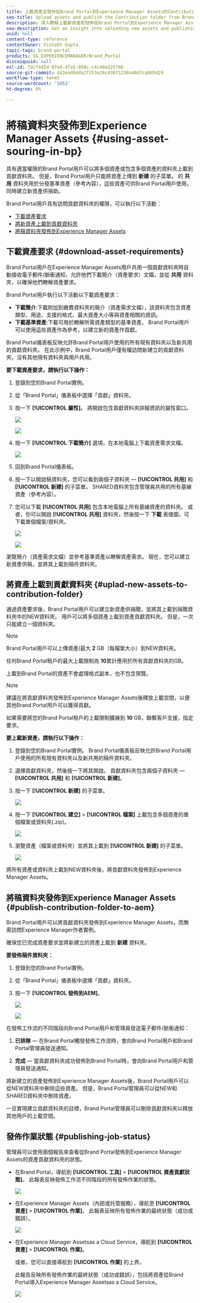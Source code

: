 ```yaml
---
title: 上載資產並發佈從Brand Portal到Experience Manager Assets的Contribution資料夾
seo-title: Upload assets and publish the Contribution folder from Brand Portal to Experience Manager Assets
description: 深入瞭解上載新資產和發佈從Brand Portal到Experience Manager Assets的稿件資料夾。
seo-description: Get an insight into uploading new assets and publishing the contribution folder from Brand Portal to Experience Manager Assets.
uuid: null
content-type: reference
contentOwner: Vishabh Gupta
topic-tags: brand-portal
products: SG_EXPERIENCEMANAGER/Brand_Portal
discoiquuid: null
exl-id: 7dcf445d-97ed-4fa5-959c-c4c48e325766
source-git-commit: 443ead94da2f253e28c438f1238a4667ca0d5d29
workflow-type: tm+mt
source-wordcount: '1053'
ht-degree: 0%

---
```


# 將稿資料夾發佈到Experience Manager Assets {#using-asset-souring-in-bp}

具有適當權限的Brand Portal用戶可以將多個資產或包含多個資產的資料夾上載到貢獻資料夾。 但是，Brand Portal用戶只能將資產上傳到 **新建** 的子菜單。 的 **共用** 資料夾用於分發基準資產（參考內容），這些資產可供Brand Portal用戶使用，同時建立新資產供捐助。

Brand Portal用戶具有訪問貢獻資料夾的權限，可以執行以下活動：

* [下載資產要求](#download-asset-requirements)
* [將新資產上載到貢獻資料夾](#uplad-new-assets-to-contribution-folder)
* [將稿資料夾發佈到Experience Manager Assets](#publish-contribution-folder-to-aem)

## 下載資產要求 {#download-asset-requirements}

Brand Portal用戶在Experience Manager Assets用戶共用一個貢獻資料夾時自動接收電子郵件/脈衝通知，允許他們下載簡介（資產要求）文檔，並從 **共用** 資料夾，以確保他們瞭解資產要求。

Brand Portal用戶執行以下活動以下載資產要求：

* **下載簡介**:下載附加到繳費資料夾的簡介（資產需求文檔），該資料夾包含資產類型、用途、支援的格式、最大資產大小等與資產相關的資訊。
* **下載基準資產**:下載可用於瞭解所需資產類型的基準資產。 Brand Portal用戶可以使用這些資產作為參考，以建立新的資產作貢獻。

Brand Portal儀表板反映允許Brand Portal用戶使用的所有現有資料夾以及新共用的貢獻資料夾。 在此示例中，Brand Portal用戶僅有權訪問新建立的貢獻資料夾，沒有其他現有資料夾與用戶共用。

**要下載資產要求，請執行以下操作：**

1. 登錄到您的Brand Portal實例。
1. 從「Brand Portal」儀表板中選擇「貢獻」資料夾。
1. 按一下 **[!UICONTROL 屬性]**。 將開啟包含貢獻資料夾詳細資訊的屬性窗口。

   ![](assets/properties.png)

   ![](assets/download-asset-requirement2.png)

1. 按一下 **[!UICONTROL 下載簡介]** 選項，在本地電腦上下載資產需求文檔。

   ![](assets/download.png)

1. 回到Brand Portal儀表板。
1. 按一下以開啟稿資料夾，您可以看到兩個子資料夾 — **[!UICONTROL 共用]** 和 **[!UICONTROL 新建]** 的子菜單。 SHARED資料夾包含管理員共用的所有基線資產（參考內容）。
1. 您可以下載 **[!UICONTROL 共用]** 包含本地電腦上所有基線資產的資料夾。
或者，你可以開啟 **[!UICONTROL 共用]** 資料夾，然後按一下 **下載** 表徵圖，可下載單個檔案/資料夾。

   ![](assets/download.png)

   ![](assets/download-asset-requirement5.png)

瀏覽簡介（資產需求文檔）並參考基準資產以瞭解資產需求。 現在，您可以建立新資產供稿，並將其上載到稿件資料夾。


## 將資產上載到貢獻資料夾 {#uplad-new-assets-to-contribution-folder}

通過資產要求後，Brand Portal用戶可以建立新資產供捐贈，並將其上載到捐贈資料夾中的NEW資料夾。 用戶可以將多個資產上載到資產貢獻資料夾。 但是，一次只能建立一個資料夾。

>[!NOTE]
>
>Brand Portal用戶可以上傳資產(最大 **2** GB（每檔案大小）到NEW資料夾。
>
>任何Brand Portal租戶的最大上載限制為 **10**&#x200B;累計應用於所有貢獻資料夾的GB。
>
>上載到Brand Portal的資產不會處理格式副本，也不包含預覽。

>[!NOTE]
>
>建議在將貢獻資料夾發佈到Experience Manager Assets後釋放上載空間，以便其他Brand Portal用戶可以獲得貢獻。
>
>如果需要將您的Brand Portal租戶的上載限制擴展到 **10** GB，聯繫客戶支援，指定要求。


**要上載新資產，請執行以下操作：**

1. 登錄到您的Brand Portal實例。
Brand Portal儀表板反映允許Brand Portal用戶使用的所有現有資料夾以及新共用的稿件資料夾。

1. 選擇貢獻資料夾，然後按一下將其開啟。 貢獻資料夾包含兩個子資料夾 —  **[!UICONTROL 共用]** 和 **[!UICONTROL 新建]**。

1. 按一下 **[!UICONTROL 新建]** 的子菜單。

   ![](assets/upload-new-assets4.png)

1. 按一下 **[!UICONTROL 建立]** > **[!UICONTROL 檔案]** 上載包含多個資產的單個檔案或資料夾(.zip)。

   ![](assets/upload-new-assets5.png)

1. 瀏覽資產（檔案或資料夾）並將其上載到 **[!UICONTROL 新建]** 的子菜單。

   ![](assets/upload-asset4.png)

將所有資產或資料夾上載到NEW資料夾後，將貢獻資料夾發佈到Experience Manager Assets。


## 將稿資料夾發佈到Experience Manager Assets {#publish-contribution-folder-to-aem}

Brand Portal用戶可以將貢獻資料夾發佈到Experience Manager Assets，而無需訪問Experience Manager作者實例。

確保您已完成資產要求並將新建立的資產上載到 **新建** 資料夾。

**要發佈稿件資料夾：**

1. 登錄到您的Brand Portal實例。

1. 從「Brand Portal」儀表板中選擇「貢獻」資料夾。
1. 按一下 **[!UICONTROL 發佈到AEM]**。

   ![](assets/export.png)

   ![](assets/publish-contribution-folder-to-aem1.png)

在發佈工作流的不同階段向Brand Portal用戶和管理員發送電子郵件/脈衝通知：

1. **已排隊**  — 在Brand Portal觸發發佈工作流時，會向Brand Portal用戶和Brand Portal管理員發送通知。

1. **完成**  — 當貢獻資料夾成功發佈到Brand Portal時，會向Brand Portal用戶和管理員發送通知。

將新建立的資產發佈到Experience Manager Assets後，Brand Portal用戶可以從NEW資料夾中刪除這些資產。 但是，Brand Portal管理員可以從NEW和SHARED資料夾中刪除資產。

一旦實現建立貢獻資料夾的目標，Brand Portal管理員可以刪除貢獻資料夾以釋放其他用戶的上載空間。

## 發佈作業狀態 {#publishing-job-status}

管理員可以使用兩個報告來查看從Brand Portal發佈到Experience Manager Assets的資產貢獻資料夾的狀態。

* 在Brand Portal，導航到 **[!UICONTROL 工具]** > **[!UICONTROL 資產貢獻狀態]**。 此報表反映發佈工作流不同階段的所有發佈作業的狀態。

   ![](assets/contribution-folder-status.png)

* 在Experience Manager Assets（內部或托管服務），導航至 **[!UICONTROL 資產]** > **[!UICONTROL 作業]**。 此報表反映所有發佈作業的最終狀態（成功或錯誤）。

   ![](assets/publishing-status.png)

* 在Experience Manager Assetsas a Cloud Service，導航到 **[!UICONTROL 資產]** > **[!UICONTROL 作業]**。

   或者，您可以直接導航到 **[!UICONTROL 作業]** 的上界。

   此報告反映所有發佈作業的最終狀態（成功或錯誤），包括將資產從Brand Portal導入Experience Manager Assetsas a Cloud Service。

   ![](assets/cloud-service-job-status.png)

<!--
>[!NOTE]
>
>Currently, no report is generated in AEM Assets as a Cloud Service for the Asset Sourcing workflow. 
-->
